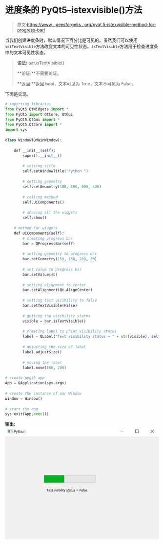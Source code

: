 # 进度条的 PyQt5–istexvisible()方法

> 原文:[https://www . geesforgeks . org/pyqt 5-istexvisible-method-for-progress-bar/](https://www.geeksforgeeks.org/pyqt5-istextvisible-method-for-progress-bar/)

当我们创建进度条时，默认情况下百分比是可见的。虽然我们可以使用`setTextVisible`方法改变文本的可见性状态。`isTextVisible`方法用于检查进度条中的文本可见性状态。

> **语法:** bar.isTextVisible()
> 
> **论证:**不需要论证。
> 
> **返回:**返回 bool，文本可见为 True，文本不可见为 False。

下面是实现。

```py
# importing libraries
from PyQt5.QtWidgets import * 
from PyQt5 import QtCore, QtGui
from PyQt5.QtGui import * 
from PyQt5.QtCore import * 
import sys

class Window(QMainWindow):

    def __init__(self):
        super().__init__()

        # setting title
        self.setWindowTitle("Python ")

        # setting geometry
        self.setGeometry(100, 100, 600, 400)

        # calling method
        self.UiComponents()

        # showing all the widgets
        self.show()

    # method for widgets
    def UiComponents(self):
        # creating progress bar
        bar = QProgressBar(self)

        # setting geometry to progress bar
        bar.setGeometry(150, 150, 200, 30)

        # set value to progress bar
        bar.setValue(40)

        # setting alignment to center
        bar.setAlignment(Qt.AlignCenter)

        # setting text visibility to false
        bar.setTextVisible(False)

        # getting the visibility status
        visible = bar.isTextVisible()

        # creating label to print visibility status
        label = QLabel("Text visibility status = " + str(visible), self)

        # adjusting the size of label
        label.adjustSize()

        # moving the label
        label.move(160, 200)

# create pyqt5 app
App = QApplication(sys.argv)

# create the instance of our Window
window = Window()

# start the app
sys.exit(App.exec())
```

**输出:**
![](img/e845643b1f36801a5140f514397b8077.png)